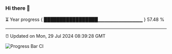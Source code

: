 ### Hi there 👋

⏳ Year progress { █████████████████▁▁▁▁▁▁▁▁▁▁▁▁▁ } 57.48 %

---

⏰ Updated on Mon, 29 Jul 2024 08:39:28 GMT

![Progress Bar CI](https://github.com/IshwaranRudhara/GIT-ACTION/workflows/Progress%20Bar%20CI/badge.svg)
